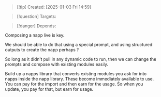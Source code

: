 
>[!tip] Created: [2025-01-03 Fri 14:59]

>[!question] Targets: 

>[!danger] Depends: 

Composing a napp live is key.

We should be able to do that using a special prompt, and using structured outputs to create the napp perhaps ?

So long as it didn't pull in any dynamic code to run, then we can change the prompts and compose with existing modules easily.

Build up a napps library that converts existing modules you ask for into napps inside the napp library.  These become immediately available to use.  You can pay for the import and then earn for the usage.  So when you update, you pay for that, but earn for usage.